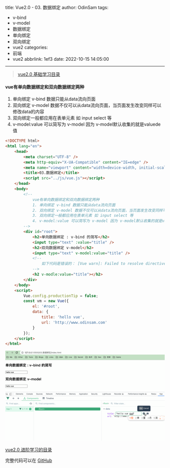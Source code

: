 title: Vue2.0 - 03. 数据绑定
author: OdinSam
tags:
  - v-bind
  - v-model
  - 数据绑定
  - 单向绑定
  - 双向绑定
  - vue2
categories:
  - 前端
  - vue2
abbrlink: 1ef3
date: 2022-10-15 14:05:00
---
> [vue2.0 基础学习目录](/articles/da3d.html) 

<!--more-->

#### vue有单向数据绑定和双向数据绑定两种

1. 单向绑定 v-bind 数据只能从data流向页面
2. 双向绑定 v-model 数据不仅可以从data流向页面，当页面发生改变同样可以修改data的内容
3. 双向绑定一般都应用在表单元素 如 input select 等
4. v-model:value 可以简写为 v-model 因为 v-model默认收集的就是valuede值

```html
<!DOCTYPE html>
<html lang="en">
    <head>
        <meta charset="UTF-8" />
        <meta http-equiv="X-UA-Compatible" content="IE=edge" />
        <meta name="viewport" content="width=device-width, initial-scale=1.0" />
        <title>03.数据绑定</title>
        <script src="../js/vue.js"></script>
    </head>
    <body>
        <!--
            vue有单向数据绑定和双向数据绑定两种
            1. 单向绑定 v-bind 数据只能从data流向页面
            2. 双向绑定 v-model 数据不仅可以从data流向页面，当页面发生改变同样可以修改data的内容
            3. 双向绑定一般都应用在表单元素 如 input select 等
            4. v-model:value 可以简写为 v-model 因为 v-model默认收集的就是valuede值
        -->
        <div id="root">
            <h2>单向数据绑定 : v-bind 的简写</h2>
            <input type="text" :value="title" />
            <h2>双向数据绑定 v-model</h2>
            <input type="text" v-model:value="title" />
            <!--
                如下代码是错误的： [Vue warn]: Failed to resolve directive: modle
            -->
            <h2 v-modle:value="title"></h2>
        </div>
    </body>
    <script>
        Vue.config.productionTip = false;
        const vm = new Vue({
            el: '#root',
            data: {
                title: 'hello vue',
                url: 'http://www.odinsam.com'
            }
        });
    </script>
</html>
```

![演示效果](/images/1ef3/03.databind.gif)

[vue2.0 进阶学习的目录](/articles/e255.html)  

完整代码可以在 [GitHub](https://github.com/odinsam/learn-vue2.0)